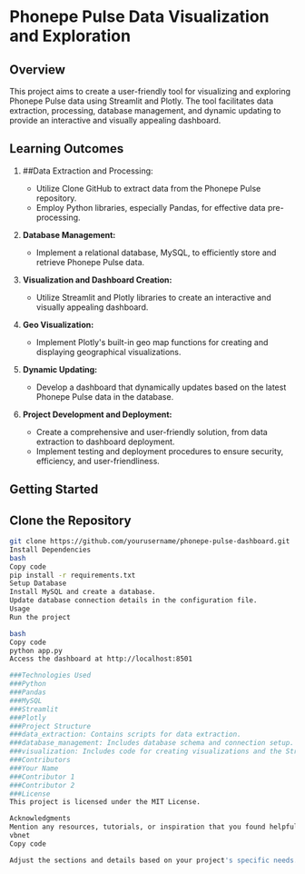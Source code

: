 # Phonepe Pulse Data Visualization and Exploration

## Overview

This project aims to create a user-friendly tool for visualizing and exploring Phonepe Pulse data using Streamlit and Plotly. The tool facilitates data extraction, processing, database management, and dynamic updating to provide an interactive and visually appealing dashboard.

## Learning Outcomes

1. ##Data Extraction and Processing:
   - Utilize Clone GitHub to extract data from the Phonepe Pulse repository.
   - Employ Python libraries, especially Pandas, for effective data pre-processing.

2. **Database Management:**
   - Implement a relational database, MySQL, to efficiently store and retrieve Phonepe Pulse data.

3. **Visualization and Dashboard Creation:**
   - Utilize Streamlit and Plotly libraries to create an interactive and visually appealing dashboard.

4. **Geo Visualization:**
   - Implement Plotly's built-in geo map functions for creating and displaying geographical visualizations.

5. **Dynamic Updating:**
   - Develop a dashboard that dynamically updates based on the latest Phonepe Pulse data in the database.

6. **Project Development and Deployment:**
   - Create a comprehensive and user-friendly solution, from data extraction to dashboard deployment.
   - Implement testing and deployment procedures to ensure security, efficiency, and user-friendliness.

## Getting Started

## Clone the Repository
```bash
git clone https://github.com/yourusername/phonepe-pulse-dashboard.git
Install Dependencies
bash
Copy code
pip install -r requirements.txt
Setup Database
Install MySQL and create a database.
Update database connection details in the configuration file.
Usage
Run the project

bash
Copy code
python app.py
Access the dashboard at http://localhost:8501

###Technologies Used
###Python
###Pandas
###MySQL
###Streamlit
###Plotly
###Project Structure
###data_extraction: Contains scripts for data extraction.
###database_management: Includes database schema and connection setup.
###visualization: Includes code for creating visualizations and the Streamlit app.
###Contributors
###Your Name
###Contributor 1
###Contributor 2
###License
This project is licensed under the MIT License.

Acknowledgments
Mention any resources, tutorials, or inspiration that you found helpful during the project.
vbnet
Copy code

Adjust the sections and details based on your project's specific needs. Make sure to update the placeholders like `yourusername` and provide appropriate links to your GitHub profile and contributors' profiles. Additionally, include a license file (e.g., `LICENSE`) with the project's license details.




